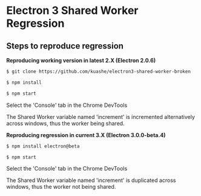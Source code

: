 # Electron 3 Shared Worker Regression

## Steps to reproduce regression

**Reproducing working version in latest 2.X (Electron 2.0.6)**

```sh
$ git clone https://github.com/kuashe/electron3-shared-worker-broken

$ npm install

$ npm start
```
Select the 'Console' tab in the Chrome DevTools

The Shared Worker variable named 'increment' is incremented alternatively across windows, thus the worker being shared. 


**Reproducing regression in current 3.X  (Electron 3.0.0-beta.4)**

```sh
$ npm install electron@beta

$ npm start
```
Select the 'Console' tab in the Chrome DevTools

The Shared Worker variable named 'increment' is duplicated across windows, thus the worker not being shared.